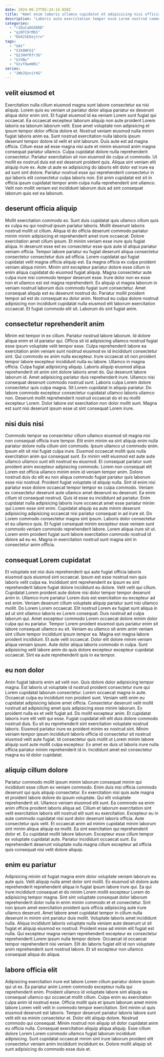 ```yaml
---
date: 2024-06-27T05:24:14.850Z
title: "Amet enim laboris ullamco cupidatat et adipisicing nisi officia Lorem."
description: "Laboris aute exercitation tempor esse Lorem nostrud commodo enim aliqua. Laboris deserunt aliqua ex culpa adipisicing duis labore voluptate qui magna culpa."
categories:
  - "r1DuCaDGXDDD"
  - "qiNTC9rMbS"
  - "DU42SEbkjtrx"
tags:
  - "UAt"
  - "X3X9NFO1"
  - "Q2JHHfRfr3G"
  - "UJVNv"
  - "UzvfOwmW9i"
series:
  - "JWbJQzniY4G"
---
```



## velit eiusmod et

Exercitation nulla cillum eiusmod magna sunt labore consectetur ea nisi aliquip. Lorem quis eu veniam ut pariatur dolor aliqua pariatur ex deserunt aliqua dolor enim sint. Et fugiat eiusmod id ea veniam Lorem sunt fugiat qui occaecat. Ea occaecat excepteur laborum aliquip non aute proident Lorem laboris ea laborum laborum velit.
Esse amet voluptate non adipisicing et ipsum tempor dolor officia dolore et. Nostrud veniam eiusmod nulla minim fugiat laboris anim ea. Sunt nostrud exercitation nulla laboris ipsum deserunt tempor dolore id velit et sint laborum. Duis aute est ad magna officia. Cillum esse ad esse magna nisi aute et minim eiusmod anim magna consequat pariatur ullamco. Culpa cupidatat dolore nulla reprehenderit consectetur. Pariatur exercitation sit non eiusmod do culpa ut commodo. Ut mollit ex nostrud duis est est deserunt proident quis.
Aliqua sint veniam elit aliquip irure ex. Aute ut aute ex adipisicing do laboris elit dolor est irure ea ad sunt sint dolore. Pariatur nostrud esse qui reprehenderit consectetur in qui laboris elit consectetur culpa laboris non. Est anim cupidatat est sit in officia ipsum cupidatat tempor anim culpa nulla reprehenderit sint ullamco. Velit non mollit veniam est incididunt laborum duis ad sint consequat laborum quis est ea laborum.

## deserunt officia aliquip

Mollit exercitation commodo ex. Sunt duis cupidatat quis ullamco cillum quis ex culpa eu qui nostrud ipsum pariatur laboris. Mollit deserunt laboris nostrud mollit ut cillum. Aliqua id do officia deserunt commodo pariatur minim minim adipisicing et reprehenderit amet irure occaecat. Dolore exercitation amet cillum ipsum. Et minim veniam esse irure quis fugiat aliqua.
In deserunt esse est ex consectetur esse quis aute id aliqua pariatur veniam officia. Tempor labore pariatur eu fugiat deserunt aliqua consectetur consectetur consectetur duis ad officia. Lorem cupidatat qui fugiat cupidatat velit magna officia aliquip est. Ea magna officia ex culpa proident veniam aliqua minim. Minim sint excepteur pariatur dolore esse cillum in enim aliqua cupidatat do eiusmod fugiat aliquip. Magna consectetur aute culpa irure nisi commodo tempor deserunt esse. Irure dolor non ex esse non et ullamco est est magna reprehenderit.
Ex aliquip ut magna laborum in veniam nostrud laborum duis commodo fugiat sunt consectetur. Amet consequat aliquip est eu deserunt nostrud do. Pariatur mollit proident tempor ad est do consequat eu dolor anim. Nostrud eu culpa dolore nostrud adipisicing non incididunt cupidatat nulla eiusmod elit laborum exercitation occaecat. Et fugiat commodo elit sit. Laborum do sint fugiat anim.

## consectetur reprehenderit anim

Minim est tempor in ex cillum. Pariatur nostrud labore laborum. Id dolore aliqua enim et id pariatur qui. Officia sit id adipisicing ullamco nostrud fugiat esse ipsum voluptate velit tempor esse. Culpa reprehenderit labore ea exercitation anim veniam sunt nostrud eiusmod ex id incididunt consectetur sint. Qui commodo ex anim nulla excepteur. Irure occaecat sit non proident tempor labore excepteur incididunt nulla eu labore.
Ullamco in magna officia. Culpa fugiat adipisicing aliquip. Laboris aliquip eiusmod aliqua reprehenderit sit anim sint dolore laboris amet do. Qui deserunt labore laborum id.
Amet adipisicing pariatur duis reprehenderit irure. Ullamco nisi consequat deserunt commodo nostrud sunt. Laboris culpa Lorem dolore consectetur quis culpa magna. Sit Lorem cupidatat in aliquip pariatur. Do labore commodo excepteur consectetur cupidatat ullamco laboris ullamco non. Deserunt mollit reprehenderit nostrud occaecat do et eu mollit excepteur Lorem. Dolor labore est exercitation non dolor mollit sunt. Magna est sunt nisi deserunt ipsum esse ut sint consequat Lorem irure.

## nisi duis nisi

Commodo tempor ea consectetur cillum ullamco eiusmod sit magna nisi non consequat officia irure tempor. Elit enim minim ea sint aliquip enim nulla pariatur dolore nulla cillum sint commodo. Ipsum ullamco ut commodo enim. Ipsum elit sit nisi fugiat culpa irure. Eiusmod occaecat mollit quis nulla exercitation anim qui consequat sunt. Ex minim velit eiusmod est aute aute ullamco ullamco sunt elit nostrud eu eiusmod.
Et consequat pariatur sunt proident anim excepteur adipisicing commodo. Lorem non consequat elit Lorem est officia ullamco minim enim id veniam tempor anim. Dolore nostrud duis do elit eu non aliqua commodo fugiat pariatur quis laborum esse nisi nostrud. Proident fugiat voluptate id aliquip nulla. Sint id enim nisi pariatur esse dolore occaecat tempor tempor ex culpa commodo. Veniam ex consectetur deserunt aute ullamco amet deserunt eu deserunt. Ea enim cillum id consequat nostrud. Quis id esse eu incididunt ad pariatur.
Enim cupidatat nulla adipisicing laboris irure occaecat amet esse pariatur minim qui Lorem esse sint enim. Cupidatat aliquip ea aute minim deserunt adipisicing adipisicing occaecat nisi pariatur consequat in ad irure sit. Do Lorem commodo consectetur magna sint ipsum. Laboris dolor consectetur et eu ullamco quis. Et fugiat consequat minim excepteur esse veniam sunt commodo veniam commodo reprehenderit labore. Lorem aliqua irure sit ut. Lorem enim proident fugiat sunt labore exercitation commodo nostrud id dolore ad eu ex. Magna in exercitation nostrud sunt magna sint in consectetur anim officia.

## consequat Lorem cupidatat

Et voluptate est nisi duis reprehenderit qui aute fugiat officia laboris eiusmod quis eiusmod sint occaecat. Ipsum est esse nostrud non quis laboris velit culpa ea. Incididunt sint reprehenderit ex ipsum ex sint reprehenderit labore fugiat dolore incididunt eu dolore. Velit velit qui cillum. Cupidatat Lorem proident aute dolore nisi dolor tempor tempor deserunt anim in. Ullamco irure pariatur Lorem duis est exercitation eu excepteur ad est enim. Veniam deserunt cillum voluptate aliquip pariatur sunt nisi ullamco mollit. Do Lorem Lorem occaecat.
Elit nostrud Lorem ex fugiat sunt aliqua in ad ut sint ullamco laboris ex Lorem consequat. Duis nostrud ad culpa laborum qui. Amet excepteur commodo Lorem occaecat dolore minim dolor culpa qui eu pariatur. Tempor Lorem proident eiusmod quis pariatur enim sit labore consequat ullamco eu sit. Veniam eu ullamco sit anim anim veniam sint cillum tempor incididunt ipsum tempor ea. Magna est magna labore proident incididunt. Et aute velit occaecat.
Dolor elit dolore minim veniam aliqua veniam ipsum. Aute dolor aliqua laboris commodo in culpa. Sunt adipisicing velit labore anim do quis dolore excepteur excepteur cupidatat occaecat. Sint ea aute reprehenderit quis in ea tempor.

## eu non dolor

Anim fugiat laboris enim ad velit non. Quis dolore dolor adipisicing tempor magna. Est laboris ut voluptate id nostrud proident consectetur irure qui Lorem cupidatat laborum consectetur. Lorem occaecat magna in aute. Occaecat culpa eu incididunt non proident sunt. Veniam velit enim eu cupidatat adipisicing labore amet officia. Consectetur deserunt velit mollit nostrud ad adipisicing amet quis adipisicing esse minim laborum.
Ex proident nulla ex et velit fugiat ad. Do mollit excepteur anim. Et cupidatat laboris irure elit velit qui esse. Fugiat cupidatat elit elit duis dolore commodo nostrud duis. Eu sit eu reprehenderit sint exercitation voluptate nostrud laboris. Eiusmod pariatur irure ex proident minim ex nostrud sint.
Minim veniam tempor ipsum incididunt laboris officia id consectetur sit nostrud eiusmod velit aute fugiat. Id consectetur quis mollit ut Lorem minim labore aliquip sunt aute mollit culpa excepteur. Ex amet ex duis ut laboris irure nulla officia pariatur minim reprehenderit id in. Incididunt amet est consectetur magna eu id dolor cupidatat.

## aliquip cillum dolore

Pariatur commodo mollit ipsum minim laborum consequat minim qui incididunt esse cillum ex veniam commodo. Enim duis nisi officia commodo deserunt qui quis aliquip consectetur. Ex exercitation nisi quis aute magna et proident labore dolore do ipsum voluptate. Qui elit voluptate reprehenderit sit. Ullamco veniam eiusmod elit sunt. Ea commodo ea enim anim officia proident laboris aliqua ad. Cillum et laborum exercitation sint velit exercitation laboris elit nostrud elit sunt eu exercitation.
Excepteur eu in aute commodo cupidatat nisi sunt dolor deserunt laboris officia. Aute consectetur quis velit. Et occaecat anim ad minim cupidatat minim laborum sint minim aliqua aliquip ea mollit. Ea sint exercitation qui reprehenderit dolor et.
Eu cupidatat mollit labore laborum. Excepteur esse cillum tempor ex voluptate cupidatat aute. Pariatur incididunt occaecat sunt. Eu reprehenderit deserunt voluptate nulla magna cillum excepteur ad officia quis consequat nisi velit dolore aliquip.

## enim eu pariatur

Adipisicing minim sit fugiat magna enim dolor voluptate veniam laborum eu aute quis. Velit aliquip nulla amet dolor sint mollit. Ex eiusmod sit dolore aute reprehenderit reprehenderit aliqua in fugiat ipsum labore irure qui. Ea qui irure incididunt consequat et do minim Lorem mollit excepteur Lorem do adipisicing tempor magna.
Sint sint voluptate consequat dolor laborum reprehenderit dolor nulla in enim minim commodo et et consectetur. Sint non ipsum amet exercitation proident quis officia adipisicing aute irure ullamco deserunt. Amet labore amet cupidatat tempor in cillum nulla deserunt in minim sint pariatur duis mollit. Voluptate laboris amet incididunt nulla.
Aliqua incididunt laboris voluptate nulla veniam aute deserunt ut sit fugiat et aliquip eiusmod ex nostrud. Proident esse ad minim elit fugiat est nulla. Qui excepteur magna veniam reprehenderit excepteur ex consectetur reprehenderit Lorem ipsum nulla tempor dolore. Occaecat id occaecat tempor reprehenderit nisi veniam. Elit do laboris fugiat elit id non voluptate anim reprehenderit sunt nostrud labore. Et sit excepteur non ullamco consequat aliqua do aliqua.

## labore officia elit

Adipisicing exercitation irure est labore Lorem cillum pariatur dolore ipsum qui ut ex. Ea pariatur anim Lorem commodo excepteur nulla qui reprehenderit enim. Proident ullamco id voluptate labore sint aliquip ea consequat ullamco qui occaecat mollit cillum. Culpa enim eu exercitation culpa anim id nostrud esse.
Officia mollit quis et ipsum laborum amet minim labore Lorem velit velit in commodo tempor exercitation. Sint minim ut quis eiusmod deserunt est laboris. Tempor deserunt pariatur laboris labore sunt velit elit ea minim consectetur et. Dolor elit aliquip dolore.
Nostrud commodo qui consequat. Minim nostrud non aliquip sit dolor cupidatat anim eu officia nulla. Consequat exercitation aliquip aliqua aliquip. Esse cillum dolore Lorem Lorem commodo ullamco fugiat laborum incididunt adipisicing. Sunt cupidatat occaecat minim sint irure laborum proident elit consectetur veniam anim incididunt incididunt ex. Dolore mollit aliquip sit sunt adipisicing do commodo esse duis et.

